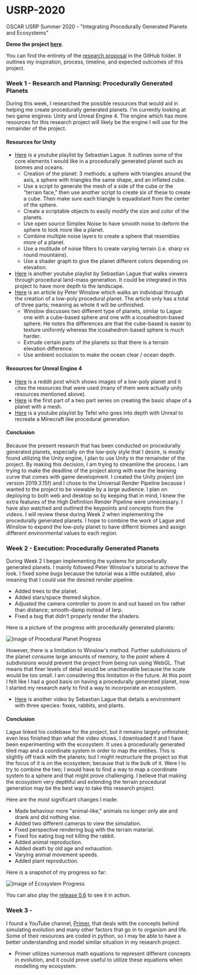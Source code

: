 # USRP-2020
OSCAR USRP Summer 2020 - "Integrating Procedurally Generated Planets and Ecosystems"

**Demo the project [here](https://minhd-vu.github.io/USRP-2020/)**.

You can find the entirety of the [research proposal](https://github.com/minhd-vu/USRP-2020/blob/master/Research%20Proposal.pdf) in the GitHub folder. It outlines my inspiration, process, timeline, and expected outcomes of this project.

### Week 1 - Research and Planning: Procedurally Generated Planets
During this week, I researched the possible resources that would aid in helping me create procedurally generated planets.
I'm currently looking at two game engines: Unity and Unreal Engine 4.
The engine which has more resources for this research project will likely be the engine I will use for the remainder of the project.

#### Resources for Unity
* [Here](https://www.youtube.com/playlist?list=PLFt_AvWsXl0cONs3T0By4puYy6GM22ko8) is a youtube playlist by Sebastian Lague. It outlines some of the core elements I would like in a procedurally generated planet such as biomes and oceans.
  * Creation of the planet: 3 methods: a sphere with triangles around the axis, a sphere with triangles the same shape, and an inflated cube.
  * Use a script to generate the mesh of a side of the cube or the "terrain face," then use another script to create six of these to create a cube. Then make sure each triangle is equadistant from the center of the sphere.
  * Create a scriptable objects to easily modify the size and color of the planets.
  * Use open source Simplex Noise to have smooth noise to deform the sphere to look more like a planet.
  * Combine multiple noise layers to create a sphere that resembles more of a planet.
  * Use a mutitude of noise filters to create varying terrain (i.e. sharp vs round mountains).
  * Use a shader graph to give the planet different colors depending on elevation.
* [Here](https://www.youtube.com/playlist?list=PLFt_AvWsXl0eBW2EiBtl_sxmDtSgZBxB3) is another youtube playlist by Sebastian Lague that walks viewers through procedural land-mass generation.
It could be integrated in this project to have more depth to the landscape.
* [Here](https://medium.com/@peter_winslow/creating-procedural-planets-in-unity-part-1-df83ecb12e91) is an article by Peter Winslow which walks an individual through the creation of a low-poly procedural planet.
The article only has a total of three parts; meaning as whole it will be unfinished.
  * Winslow discusses two different type of planets, similar to Lague: one with a cube-based sphere and one with a icosahedron-based sphere.
  He notes the differences are that the cube-based is easier to texture uniformly whereas the icosahedron-based sphere is much harder.
  * Extrude certain parts of the planets so that there is a terrain elevation difference.
  * Use ambient occlusion to make the ocean clear / ocean depth.

#### Resources for Unreal Engine 4
* [Here](https://www.reddit.com/r/unrealengine/comments/b2n3c8/procedural_planet/) is a reddit post which shows images of a low-poly planet and it cites the resources that were used (many of them were actually unity resources mentioned above).
* [Here](https://www.reddit.com/r/unrealengine/comments/b2n3c8/procedural_planet/) is the first part of a two part series on creating the basic shape of a planet with a mesh.
* [Here](https://www.youtube.com/playlist?list=PLgwhqR8QlpRVKQ5JEWcdjV77lex0q-Oth) is a youtube playlist by Tefel who goes into depth with Unreal to recreate a Minecraft like procedural generation.

#### Conclusion
Because the present research that has been conducted on procedurally generated planets, especially on the low-poly style that I desire, is mostly found utilizing the Unity engine, I plan to use Unity in the remainder of the project.
By making this decision, I am trying to streamline the process. I am trying to make the deadline of the project along with ease the learning curve that comes with game development.
I created the Unity project (on version 2019.3.15f) and I chose to the Universal Render Pipeline because I wanted to the project to be viewable by a large audience.
I plan on deploying to both web and desktop so by keeping that in mind, I knew the extra features of the High Definition Render Pipeline were unnecessary.
I have also watched and outlined the keypoints and concepts from the videos. I will review these during Week 2 when implementing the procedurally generated planets.
I hope to combine the work of Lague and Winslow to expand the low-poly planet to have differnt biomes and assign different environmental values to each region.

### Week 2 - Execution: Procedurally Generated Planets

During Week 2 I began implementing the systems for procedurally generated planets. I mainly followed Peter Winslow's tutorial to achieve the look. I fixed some bugs because the tutorial was a little outdated, also meaning that I could use the desired render pipeline.
* Added trees to the planet.
* Added stars/space themed skybox.
* Adjusted the camera controller to zoom in and out based on fov rather than distance; smooth-damp instead of lerp.
* Fixed a bug that didn't properly render the shaders.

Here is a picture of the progress with procedurally generated planets:

![Image of Procedural Planet Progress](https://raw.githubusercontent.com/minhd-vu/USRP-2020/master/images/Week%201%20Planet.png)

However, there is a limitation to Winslow's method. Further subdivisions of the planet consume large amounts of memory, to the point where 4 subdivisions would prevent the project from being run using WebGL.
That means that finer levels of detail would be unachievable because the scale would be too small. I am considering this limitation in the future.
At this point I felt like I had a good basis on having a procedurally generated planet, now I started my research early to find a way to incorporate an ecosystem.

* [Here](https://youtu.be/r_It_X7v-1E) is another video by Sebastian Lague that details a environment with three species: foxes, rabbits, and plants.

#### Conclusion
Lague linked his codebase for the project, but it remains largely unfinished; even less finished than what the video shows. I downloaded it and I have been experimenting with the ecosystem.
It uses a procedurally generated tiled map and a coordinate system in order to map the entities. This is slightly off track with the planets; but I might restructure the project so that the focus of it is on the ecosystem; because that is the bulk of it.
Were I to try to combine the two; I would have to find a way to map a coordinate system to a sphere and that might prove challenging. I believe that making the ecosystem very depthful and extending the terrain procedural generation may be the best way to take this research project.

Here are the most significant changes I made:
* Made behaviour more "animal-like," animals no longer only ate and drank and did nothing else.
* Added two different cameras to view the simulation.
* Fixed perspective rendering bug with the terrain material.
* Fixed fox eating bug not killing the rabbit.
* Added animal reproduction.
* Added death by old age and exhaustion.
* Varying animal movement speeds.
* Added plant reproduction.

Here is a snapshot of my progress so far:

![Image of Ecosystem Progress](https://raw.githubusercontent.com/minhd-vu/USRP-2020/master/images/Week%202.png)

You can also play the [release 0.6](https://github.com/minhd-vu/USRP-2020/releases/tag/0.6) to see it in action.

### Week 3 - 

I found a YouTube channel, [Primer](https://www.youtube.com/channel/UCKzJFdi57J53Vr_BkTfN3uQ/videos), that deals with the concepts behind simulating evolution and many other factors that go in to organism and life.
Some of their resources are coded in python, so I may be able to have a better understanding and model similar situation in my research project.
* Primer utilizes numerous math equations to represent different concepts in evolution, and it could prove useful to utilize these equations when modelling my ecosystem.